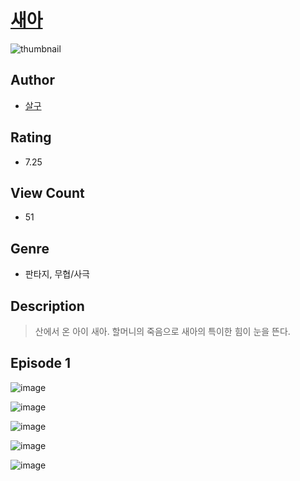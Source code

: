 # [새아](https://comic.naver.com/challenge/list?titleId=810623)
![thumbnail](https://image-comic.pstatic.net/user_contents_data/challenge_comic/2023/05/24/254771/upload_3689345507633672503_480x623.jpeg)

## Author
- [살구](https://comic.naver.com/artistTitle?id=254771)

## Rating
- 7.25

## View Count
- 51

## Genre
- 판타지, 무협/사극

## Description
> 산에서 온 아이 새아. 할머니의 죽음으로 새아의 특이한 힘이 눈을 뜬다.


## Episode 1
![image](https://image-comic.pstatic.net/user_contents_data/challenge_comic/2023/05/24/254771/upload_4051376427078137904.jpeg)

![image](https://image-comic.pstatic.net/user_contents_data/challenge_comic/2023/05/24/254771/upload_3918804818339509091.jpeg)

![image](https://image-comic.pstatic.net/user_contents_data/challenge_comic/2023/05/24/254771/upload_7233965382667810147.jpeg)

![image](https://image-comic.pstatic.net/user_contents_data/challenge_comic/2023/05/24/254771/upload_7003437411873405239.jpeg)

![image](https://image-comic.pstatic.net/user_contents_data/challenge_comic/2023/05/24/254771/upload_7291669961228039728.jpeg)
